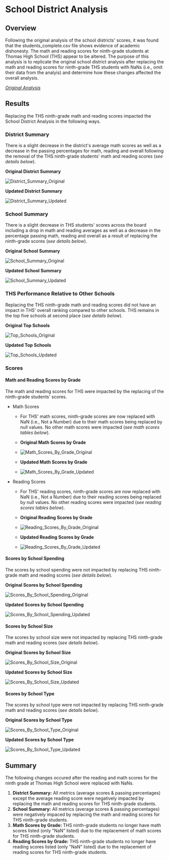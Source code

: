 # School District Analysis

## Overview

Following the original analysis of the school districts' scores, it was found that the students_complete.csv file shows evidence of academic dishonesty. The math and reading scores for ninth-grade students at Thomas High School (THS) appear to be altered. The purpose of this analysis is to replicate the original school district analysis after replacing the math and reading scores for ninth-grade THS students with NaNs (i.e., omit their data from the analyis) and determine how these changes affected the overall analysis.

*[Original Analysis](https://github.com/rabascoh/school-district-analysis/blob/main/Module%20Materials/PyCitySchools.ipynb)*

## Results
Replacing the THS ninth-grade math and reading scores impacted the School District Analysis in the following ways. 

### District Summary
There is a slight decrease in the district's average math scores as well as a decrease in the passing percentages for math, reading and overall following the removal of the THS ninth-grade students' math and reading scores (*see details below*). 

**Original District Summary**

![District_Summary_Original](https://github.com/rabascoh/school-district-analysis/blob/main/Resources/DataFrames_Original/District_Summary.png)

**Updated District Summary**

![District_Summary_Updated](https://github.com/rabascoh/school-district-analysis/blob/main/Resources/DataFrames_Updated/District_Summary_Updated.png)

### School Summary
There is a slight decrease in THS students' scores across the board including a drop in math and reading averages as well as a decrease in the percentage passing math, reading and overall as a result of replacing the ninth-grade scores (*see details below*). 

**Original School Summary**

![School_Summary_Original](https://github.com/rabascoh/school-district-analysis/blob/main/Resources/DataFrames_Original/School_Summary.png)

**Updated School Summary**

![School_Summary_Updated](https://github.com/rabascoh/school-district-analysis/blob/main/Resources/DataFrames_Updated/School_Summary_Updated.png)

### THS Performance Relative to Other Schools
Replacing the THS ninth-grade math and reading scores did not have an impact in THS' overall ranking compared to other schools. THS remains in the top five schools at second place (*see details below*). 

**Original Top Schools**

![Top_Schools_Original](https://github.com/rabascoh/school-district-analysis/blob/main/Resources/DataFrames_Original/Top_Schools.png)

**Updated Top Schools**

![Top_Schools_Updated](https://github.com/rabascoh/school-district-analysis/blob/main/Resources/DataFrames_Updated/Top_Schools_Updated.png)

### Scores

#### Math and Reading Scores by Grade

The math and reading scores for THS were impacted by the replacing of the ninth-grade students' scores.

* Math Scores

  * For THS' math scores, ninth-grade scores are now replaced with NaN (i.e., Not a Number) due to their math scores being replaced by null values. No other math scores were impacted (*see math scores tables below*). 
  * **Original Math Scores by Grade**

  * ![Math_Scores_By_Grade_Original](https://github.com/rabascoh/school-district-analysis/blob/main/Resources/DataFrames_Original/Math_Scores_By_Grade.png)

  * **Updated Math Scores by Grade**

  * ![Math_Scores_By_Grade_Updated](https://github.com/rabascoh/school-district-analysis/blob/main/Resources/DataFrames_Updated/Math_Scores_By_Grade_Updated.png)


* Reading Scores

  * For THS' reading scores, ninth-grade scores are now replaced with NaN (i.e., Not a Number) due to their reading scores being replaced by null values. No other reading scores were impacted (*see reading scores tables below*). 
  * **Original Reading Scores by Grade**

  * ![Reading_Scores_By_Grade_Original](https://github.com/rabascoh/school-district-analysis/blob/main/Resources/DataFrames_Original/Reading_Scores_By_Grade.png)

  * **Updated Reading Scores by Grade**

  * ![Reading_Scores_By_Grade_Updated](https://github.com/rabascoh/school-district-analysis/blob/main/Resources/DataFrames_Updated/Reading_Scores_By_Grade_Updated.png)

#### Scores by School Spending

The scores by school spending were not impacted by replacing THS ninth-grade math and reading scores (*see details below*). 

**Original Scores by School Spending**

![Scores_By_School_Spending_Original](https://github.com/rabascoh/school-district-analysis/blob/main/Resources/DataFrames_Original/Scores_By_School_Spending.png)

**Updated Scores by School Spending**

![Scores_By_School_Spending_Updated](https://github.com/rabascoh/school-district-analysis/blob/main/Resources/DataFrames_Updated/Scores_By_School_Spending_Updated.png)

#### Scores by School Size

The scores by school size were not impacted by replacing THS ninth-grade math and reading scores (*see details below*). 

**Original Scores by School Size**

![Scores_By_School_Size_Original](https://github.com/rabascoh/school-district-analysis/blob/main/Resources/DataFrames_Original/Scores_By_School_Size.png)

**Updated Scores by School Size**

![Scores_By_School_Size_Updated](https://github.com/rabascoh/school-district-analysis/blob/main/Resources/DataFrames_Updated/Scores_By_School_Size_Updated.png)

#### Scores by School Type

The scores by school type were not impacted by replacing THS ninth-grade math and reading scores (*see details below*). 

**Original Scores by School Type**

![Scores_By_School_Type_Original](https://github.com/rabascoh/school-district-analysis/blob/main/Resources/DataFrames_Original/Scores_By_School_Type.png)

**Updated Scores by School Type**

![Scores_By_School_Type_Updated](https://github.com/rabascoh/school-district-analysis/blob/main/Resources/DataFrames_Updated/Scores_By_School_Type_Updated.png)

## Summary
The following changes occured after the reading and math scores for the ninth grade at Thomas High School were replaced with NaNs.
1. **District Summary:** All metrics (average scores & passing percentages) except the average reading score were negatively impacted by replacing the math and reading scores for THS ninth-grade students.  
2. **School Summary:** All metrics (average scores & passing percentages) were negatively impaced by replacing the math and reading scores for THS ninth-grade students.  
3. **Math Scores by Grade:** THS ninth-grade students no longer have math scores listed (only "NaN" listed) due to the replacement of math scores for THS ninth-grade students. 
4. **Reading Scores by Grade:** THS ninth-grade students no longer have reading scores listed (only "NaN" listed) due to the replacement of reading scores for THS ninth-grade students. 
